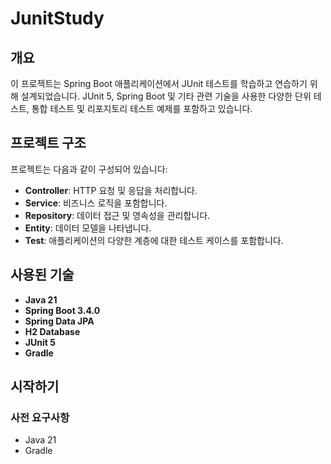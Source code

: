 # JunitStudy

## 개요
이 프로젝트는 Spring Boot 애플리케이션에서 JUnit 테스트를 학습하고 연습하기 위해 설계되었습니다. JUnit 5, Spring Boot 및 기타 관련 기술을 사용한 다양한 단위 테스트, 통합 테스트 및 리포지토리 테스트 예제를 포함하고 있습니다.

## 프로젝트 구조
프로젝트는 다음과 같이 구성되어 있습니다:

- **Controller**: HTTP 요청 및 응답을 처리합니다.
- **Service**: 비즈니스 로직을 포함합니다.
- **Repository**: 데이터 접근 및 영속성을 관리합니다.
- **Entity**: 데이터 모델을 나타냅니다.
- **Test**: 애플리케이션의 다양한 계층에 대한 테스트 케이스를 포함합니다.

## 사용된 기술
- **Java 21**
- **Spring Boot 3.4.0**
- **Spring Data JPA**
- **H2 Database**
- **JUnit 5**
- **Gradle**

## 시작하기

### 사전 요구사항
- Java 21
- Gradle

